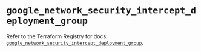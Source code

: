 # `google_network_security_intercept_deployment_group`

Refer to the Terraform Registry for docs: [`google_network_security_intercept_deployment_group`](https://registry.terraform.io/providers/hashicorp/google-beta/6.14.0/docs/resources/google_network_security_intercept_deployment_group).
